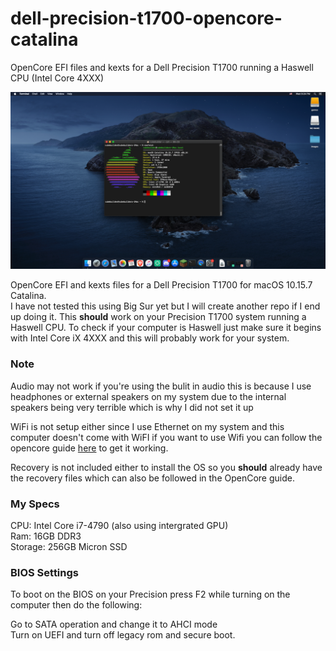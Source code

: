 # dell-precision-t1700-opencore-catalina
OpenCore EFI files and kexts for a Dell Precision T1700 running a Haswell CPU (Intel Core 4XXX)

![neofetch](https://github.com/cube-builder/dell-precision-t1700-opencore-catalina/blob/main/Screen%20Shot%202021-08-18%20at%208.24.08%20PM.png?raw=true)

OpenCore EFI and kexts files for a Dell Precision T1700 for macOS 10.15.7 Catalina.
<br>
I have not tested this using Big Sur yet but I will create another repo if I end up doing it.
This **should** work on your Precision T1700 system running a Haswell CPU. To check if your computer is Haswell just make sure it begins with Intel Core iX 4XXX and this will probably work for your system.

### Note
Audio may not work if you're using the bulit in audio this is because I use headphones or external speakers on my system due to the internal speakers being very terrible which is why I did not set it up

WiFi is not setup either since I use Ethernet on my system and this computer doesn't come with WiFI if you want to use Wifi you can follow the opencore guide <a href="https://dortania.github.io/OpenCore-Install-Guide/ktext.html#wifi-and-bluetooth">here</a> to get it working.

Recovery is not included either to install the OS so you **should** already have the recovery files which can also be followed in the OpenCore guide.

### My Specs
CPU: Intel Core i7-4790 (also using intergrated GPU)
<br>
Ram: 16GB DDR3
<br>
Storage: 256GB Micron SSD


### BIOS Settings
To boot on the BIOS on your Precision press F2 while turning on the computer then do the following:

Go to SATA operation and change it to AHCI mode
<br>
Turn on UEFI and turn off legacy rom and secure boot.


